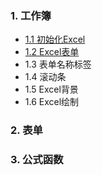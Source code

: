 ### 1. 工作簿
* [1.1 初始化Excel](docs/1.初始化Excel.md)
* [1.2 Excel表单](docs/2.Excel表单.md)
* 1.3 表单名称标签
* 1.4 滚动条
* 1.5 Excel背景
* 1.6 Excel绘制
### 2. 表单
### 3. 公式函数
